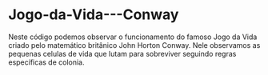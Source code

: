 # Jogo-da-Vida---Conway

Neste código podemos observar o funcionamento do famoso Jogo da Vida criado pelo matemático britânico John Horton Conway. Nele observamos as pequenas celulas de vida que lutam para sobreviver seguindo regras específicas de colonia. 
